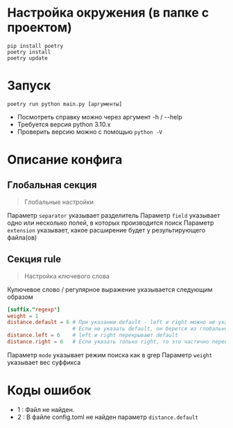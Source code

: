 # Настройка окружения (в папке с проектом)
```shell
pip install poetry
poetry install
poetry update
```

# Запуск
`poetry run python main.py [аргументы]`
- Посмотреть справку можно через аргумент -h / --help
- Требуется версия python 3.10.x
- Проверить версию можно с помощью `python -V`

# Описание конфига
## Глобальная секция
> Глобальные настройки

Параметр `separator` указывает разделитель
Параметр `field` указывает одно или несколько полей, в которых производится поиск
Параметр `extension` указывает, какое расширение будет у результирующего файла(ов)
## Секция rule
> Настройка ключевого слова

Кулючевое слово / регулярное выражение указывается следующим образом
```toml
[suffix."regexp"]
weight = 1
distance.default = 6 # При указании default - left и right можно не указывать
                     # Если не указать default, он берется из глобальной секции
distance.left = 6    # left и right перекрывают default
distance.right = 6   # Если указать только right, то это частично перекроет default
```

Параметр `mode` указывает режим поиска как в grep
Параметр `weight` указывает вес суффикса

# Коды ошибок

- 1 : Файл не найден.
- 2 : В файле config.toml не найден параметр `distance.default`
